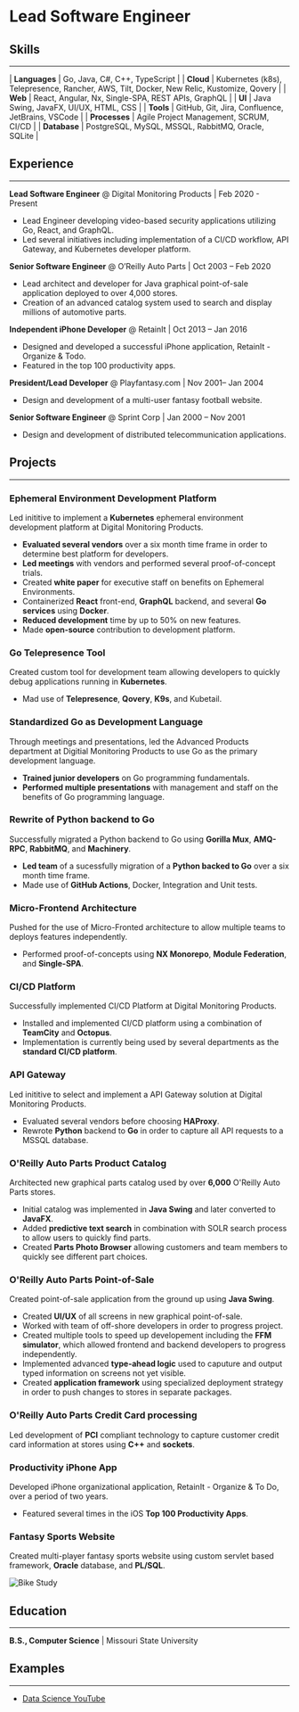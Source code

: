 # Lead Software Engineer


## Skills
***

| **Languages** | Go, Java, C#, C++, TypeScript     |
| **Cloud** |  Kubernetes (k8s), Telepresence, Rancher, AWS, Tilt, Docker, New Relic, Kustomize, Qovery               |
| **Web** | React, Angular, Nx, Single-SPA, REST APIs, GraphQL             |
| **UI** | Java Swing, JavaFX, UI/UX, HTML, CSS          |
| **Tools** | GitHub, Git, Jira, Confluence, JetBrains, VSCode            |
| **Processes** | Agile Project Management, SCRUM, CI/CD            |
| **Database** | PostgreSQL, MySQL, MSSQL, RabbitMQ, Oracle, SQLite            |


## Experience
***
**Lead Software Engineer** @ Digital Monitoring Products | Feb 2020 - Present 
- Lead Engineer developing video-based security applications utilizing Go, React, and GraphQL.
- Led several initiatives including implementation of a CI/CD workflow, API Gateway, and Kubernetes developer platform. 

**Senior Software Engineer** @ O’Reilly Auto Parts | Oct 2003 – Feb 2020
- Lead architect and developer for Java graphical point-of-sale application deployed to over 4,000 stores. 
- Creation of an advanced catalog system used to search and display millions of automotive parts. 

**Independent iPhone Developer** @ RetainIt | Oct 2013 – Jan 2016
- Designed and developed a successful iPhone application, RetainIt - Organize & Todo.
- Featured in the top 100 productivity apps. 

**President/Lead Developer** @ Playfantasy.com | Nov 2001– Jan 2004 
- Design and development of a multi-user fantasy football website. 

**Senior Software Engineer** @ Sprint Corp | Jan 2000 – Nov 2001
- Design and development of distributed telecommunication applications. 

## Projects
***
### Ephemeral Environment Development Platform
Led inititive to implement a **Kubernetes** ephemeral environment development platform at Digital Monitoring Products.
- **Evaluated several vendors** over a six month time frame in order to determine best platform for developers.
- **Led meetings** with vendors and performed several proof-of-concept trials.
- Created **white paper** for executive staff on benefits on Ephemeral Environments.
- Containerized **React** front-end, **GraphQL** backend, and several **Go services** using **Docker**.
- **Reduced development** time by up to 50% on new features.
- Made **open-source** contribution to development platform.

### Go Telepresence Tool
Created custom tool for development team allowing developers to quickly debug applications running in **Kubernetes**.
- Mad use of **Telepresence**, **Qovery**, **K9s**, and Kubetail.  

### Standardized Go as Development Language
Through meetings and presentations, led the Advanced Products department at Digitial Monitoring Products to use Go as the primary development language.
- **Trained junior developers** on Go programming fundamentals.
- **Performed multiple presentations** with management and staff on the benefits of Go programming language.

### Rewrite of Python backend to Go
Successfully migrated a Python backend to Go using **Gorilla Mux**, **AMQ-RPC**, **RabbitMQ**, and **Machinery**.
- **Led team** of a sucessfully migration of a **Python backed to Go** over a six month time frame.
- Made use of **GitHub Actions**, Docker, Integration and Unit tests.

### Micro-Frontend Architecture
Pushed for the use of Micro-Fronted architecture to allow multiple teams to deploys features independently.
- Performed proof-of-concepts using **NX Monorepo**, **Module Federation**, and **Single-SPA**. 

### CI/CD Platform
Successfully implemented CI/CD Platform at Digital Monitoring Products.
- Installed and implemented CI/CD platform using a combination of **TeamCity** and **Octopus**.
- Implementation is currently being used by several departments as the **standard CI/CD platform**. 

### API Gateway 
Led inititive to select and implement a API Gateway solution at Digital Monitoring Products.
- Evaluated several vendors before choosing **HAProxy**.
- Rewrote **Python** backend to **Go** in order to capture all API requests to a MSSQL database.

### O'Reilly Auto Parts Product Catalog
Architected new graphical parts catalog used by over **6,000** O'Reilly Auto Parts stores.
- Initial catalog was implemented in **Java Swing** and later converted to **JavaFX**.
- Added **predictive text search** in combination with SOLR search process to allow users to quickly find parts.
- Created **Parts Photo Browser** allowing customers and team members to quickly see different part choices.

### O'Reilly Auto Parts Point-of-Sale
Created point-of-sale application from the ground up using **Java Swing**.
- Created **UI/UX** of all screens in new graphical point-of-sale.
- Worked with team of off-shore developers in order to progress project.
- Created multiple tools to speed up developement including the **FFM simulator**, which allowed frontend and backend developers to progress independently.
- Implemented advanced **type-ahead logic** used to caputure and output typed information on screens not yet visible.
- Created **application framework** using specialized deployment strategy in order to push changes to stores in separate packages.

### O'Reilly Auto Parts Credit Card processing
Led development of **PCI** compliant technology to capture customer credit card information at stores using **C++** and **sockets**.

### Productivity iPhone App
Developed iPhone organizational application, RetainIt - Organize & To Do, over a period of two years.
- Featured several times in the iOS **Top 100 Productivity Apps**.

### Fantasy Sports Website
Created multi-player fantasy sports website using custom servlet based framework, **Oracle** database, and **PL/SQL**.

![Bike Study](/assets/img/bike_study.jpeg)

## Education
***
**B.S., Computer Science** | Missouri State University

## Examples
***

- [Data Science YouTube](https://www.youtube.com/channel/UCa9gErQ9AE5jT2DZLjXBIdA)


